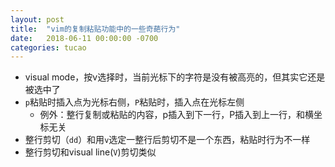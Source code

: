 ```yaml
---
layout: post
title:  "vim的复制粘贴功能中的一些奇葩行为"
date:   2018-06-11 00:00:00 -0700
categories: tucao
---
```

- visual mode，按v选择时，当前光标下的字符是没有被高亮的，但其实它还是被选中了
- `p`粘贴时插入点为光标右侧，`P`粘贴时，插入点在光标左侧
  - 例外：整行复制或粘贴的内容，p插入到下一行，P插入到上一行，和横坐标无关
- 整行剪切（`dd`）和用`v`选定一整行后剪切不是一个东西，粘贴时行为不一样
- 整行剪切和visual line(`V`)剪切类似
